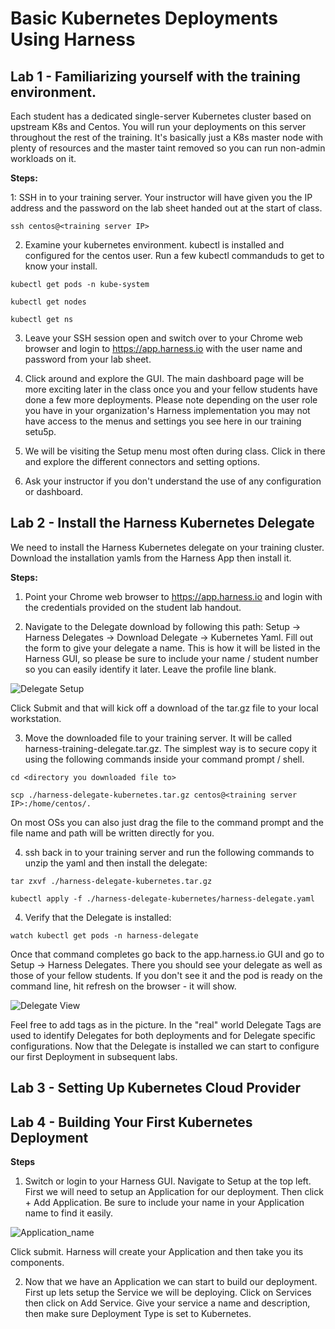 # Basic Kubernetes Deployments Using Harness #

## Lab 1 - Familiarizing yourself with the training environment.


Each student has a dedicated single-server Kubernetes cluster based on upstream K8s and Centos. You will run your deployments on this server throughout the rest of the training. It's basically just a K8s master node with plenty of resources and the master taint removed so you can run non-admin workloads on it. 

**Steps:**

1: SSH in to your training server. Your instructor will have given you the IP address and the password on the lab sheet handed out at the start of class. 

````ssh centos@<training server IP>````

2. Examine your kubernetes environment. kubectl is installed and configured for the centos user. Run a few kubectl commanduds to get to know your install.

````kubectl get pods -n kube-system````

````kubectl get nodes````

````kubectl get ns````

3. Leave your SSH session open and switch over to your Chrome web browser and login to https://app.harness.io with the user name and password from your lab sheet. 

4. Click around and explore the GUI. The main dashboard page will be more exciting later in the class once you and your fellow students have done a few more deployments. Please note depending on the user role you have in your organization's Harness implementation you may not have access to the menus and settings you see here in our training setu5p. 

5. We will be visiting the Setup menu most often during class. Click in there and explore the different connectors and setting options. 

6. Ask your instructor if you don't understand the use of any configuration or dashboard.

## Lab 2 - Install the Harness Kubernetes Delegate

We need to install the Harness Kubernetes delegate on your training cluster. Download the installation yamls from the Harness App then install it. 

**Steps:**

1. Point your Chrome web browser to https://app.harness.io and login with the credentials provided on the student lab handout.

2. Navigate to the Delegate download by following this path: Setup -> Harness Delegates -> Download Delegate -> Kubernetes Yaml. Fill out the form to give your delegate a name. This is how it will be listed in the Harness GUI, so please be sure to include your name / student number so you can easily identify it later. Leave the profile line blank. 

![Delegate Setup](/images/delegate_setup-2.png)

Click Submit and that will kick off a download of the tar.gz file to your local workstation. 

3. Move the downloaded file to your training server. It will be called harness-training-delegate.tar.gz. The simplest way is to secure copy it using the following commands inside your command prompt / shell. 

````cd <directory you downloaded file to>````

````scp ./harness-delegate-kubernetes.tar.gz centos@<training server IP>:/home/centos/.````

On most OSs you can also just drag the file to the command prompt and the file name and path will be written directly for you.

4. ssh back in to your training server and run the following commands to unzip the yaml and then install the delegate:

````tar zxvf ./harness-delegate-kubernetes.tar.gz````

````kubectl apply -f ./harness-delegate-kubernetes/harness-delegate.yaml````

4. Verify that the Delegate is installed:

````watch kubectl get pods -n harness-delegate````

Once that command completes go back to the app.harness.io GUI and go to Setup -> Harness Delegates. There you should see your delegate as well as those of your fellow students. If you don't see it and the pod is ready on the command line, hit refresh on the browser - it will show.

![Delegate View](/images/delegate_view.png)

Feel free to add tags as in the picture. In the "real" world Delegate Tags are used to identify Delegates for both deployments and for Delegate specific configurations. Now that the Delegate is installed we can start to configure our first Deployment in subsequent labs. 

## Lab 3 - Setting Up Kubernetes Cloud Provider

## Lab 4 - Building Your First Kubernetes Deployment

**Steps**

1. Switch or login to your Harness GUI. Navigate to Setup at the top left. First we will need to setup an Application for our deployment. Then click + Add Application. Be sure to include your name in your Application name to find it easily.

![Application_name](/images/application_nm.png)

Click submit. Harness will create your Application and then take you its components. 

2. Now that we have an Application we can start to build our deployment. First up lets setup the Service we will be deploying. Click on Services then click on Add Service. Give your service a name and description, then make sure Deployment Type is set to Kubernetes. 
